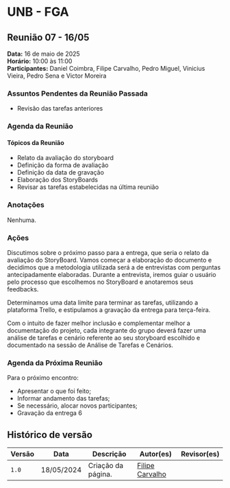 # UNB - FGA
## Reunião 07 - 16/05

**Data:** 16 de maio de 2025  
**Horário:** 10:00 às 11:00  
**Participantes:** Daniel Coimbra, Filipe Carvalho, Pedro Miguel, Vinicius Vieira, Pedro Sena e Victor Moreira

### Assuntos Pendentes da Reunião Passada
- Revisão das tarefas anteriores

### Agenda da Reunião
#### Tópicos da Reunião

- Relato da avaliação do storyboard 
- Definição da forma de avaliação
- Definição da data de gravação
- Elaboração dos StoryBoards
- Revisar as tarefas estabelecidas na última reunião

### Anotações
Nenhuma.

### Ações

Discutimos sobre o próximo passo para a entrega, que seria o relato da avaliação do StoryBoard. Vamos começar a elaboração do documento e decidimos que a metodologia utilizada será a de entrevistas com perguntas antecipadamente elaboradas. Durante a entrevista, iremos guiar o usuário pelo processo que escolhemos no StoryBoard e anotaremos seus feedbacks.


Determinamos uma data limite para terminar as tarefas, utilizando a plataforma Trello, e estipulamos a gravação da entrega para terça-feira.

Com o intuito de fazer melhor inclusão e complementar melhor a documentação do projeto, cada integrante do grupo deverá fazer uma análise de tarefas e cenário referente ao seu storyboard escolhido e documentado na sessão de Análise de Tarefas e Cenários.


### Agenda da Próxima Reunião

Para o próximo encontro:

- Apresentar o que foi feito;
- Informar andamento das tarefas;
- Se necessário, alocar novos participantes;
- Gravação da entrega 6

## Histórico de versão

| Versão| Data | Descrição  | Autor(es)  | Revisor(es) |
| ------- | ------ | ------- | -------- | -------- |
| `1.0` | 18/05/2024| Criação da página. | [Filipe Carvalho](https://github.com/filipe-002) | |

